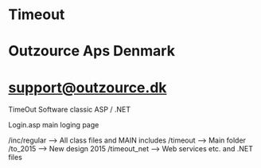 # Timeout
# Outzource Aps Denmark
# support@outzource.dk

TimeOut Software classic ASP / .NET

Login.asp main loging page

/inc/regular 	--> All class files and MAIN includes
/timeout     	--> Main folder
/to_2015	--> New design 2015
/timeout_net	--> Web services etc. and .NET files
